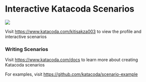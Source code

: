 # Interactive Katacoda Scenarios

[![](http://shields.katacoda.com/katacoda/kitisakza003/count.svg)](https://www.katacoda.com/kitisakza003 "Get your profile on Katacoda.com")

Visit https://www.katacoda.com/kitisakza003 to view the profile and interactive scenarios

### Writing Scenarios
Visit https://www.katacoda.com/docs to learn more about creating Katacoda scenarios

For examples, visit https://github.com/katacoda/scenario-example
